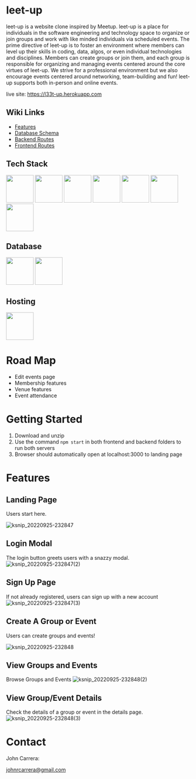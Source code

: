 # leet-up

leet-up is a website clone inspired by Meetup. leet-up is a place for individuals in the software engineering and technology space to organize or join groups and work with like minded individuals via scheduled events. The prime directive of leet-up is to foster an environment where members can level up their skills in coding, data, algos, or even individual technologies and disciplines. Members can create groups or join them, and each group is responsible for organizing and managing events centered around the core virtues of leet-up. We strive for a professional environment but we also encourage events centered around networking, team-building and fun! leet-up supports both in-person and online events.  

live site: https://l33t-up.herokuapp.com


## Wiki Links

- [Features](https://github.com/JohnCarrera/solo-project-1/wiki/Features)
- [Database Schema](https://github.com/JohnCarrera/solo-project-1/wiki/Database-Schema)
- [Backend Routes](https://github.com/JohnCarrera/solo-project-1/blob/main/backend/readme.md)
- [Frontend Routes](https://www.youtube.com/watch?v=dQw4w9WgXcQ)


## Tech Stack

[<img src="https://user-images.githubusercontent.com/105324675/190725431-5033a82c-51ff-4a9a-b9ff-48ad606a2a5e.svg" width="75" height="75">](https://www.javascript.com/) [<img src="https://user-images.githubusercontent.com/105324675/190726531-63e5fa0c-5e9a-4e12-a4df-ac578bdfefb3.svg" width="75" height="75">](https://whatwg.org/) [<img src="https://user-images.githubusercontent.com/105324675/190727242-21af03e1-b793-4257-bdc5-14996fb8da63.svg" width="75" height="75">](https://www.css3.com/) [<img src="https://user-images.githubusercontent.com/105324675/190727472-da7d5a51-ef2e-4f71-b90c-333debd2d147.svg" width="75" height="75">](https://reactjs.org/) [<img src="https://user-images.githubusercontent.com/105324675/190727697-f61e28b7-1597-4be0-9dc4-dbc443790f86.svg" width="75" height="75">](https://redux.js.org/) [<img src="https://user-images.githubusercontent.com/105324675/190729715-5aeed1a2-0914-413e-ac4b-de23aa7ed802.svg" width="75" height="75">](https://nodejs.org/en) [<img src="https://user-images.githubusercontent.com/105324675/190729918-773ddf18-90d3-4d52-aa81-c02731d413bf.svg" width="75" height="75">](https://www.npmjs.com/)     


## Database
[<img src="https://user-images.githubusercontent.com/105324675/190727354-8f322958-5b34-4c96-b052-358d06d0d9ef.svg" width="75" height="75">](https://www.postgresql.org) [<img src="https://user-images.githubusercontent.com/105324675/190739700-864f937c-4e43-48ea-9216-00edb49d301d.svg" width="75" height="75">](https://sequelize.org/)


## Hosting
[<img src="https://user-images.githubusercontent.com/105324675/190728454-cada0d3c-3da2-4a21-a781-62d398a96538.svg" width="75" height="75">](https://www.heroku.com)






# Road Map

- Edit events page
- Membership features
- Venue features
- Event attendance




# Getting Started 
  
 1. Download and unzip 
 2. Use the command ```npm start``` in both frontend and backend folders to run both servers
 3. Browser should automatically open at localhost:3000 to landing page


# Features

## Landing Page

Users start here.

![ksnip_20220925-232847](https://user-images.githubusercontent.com/105324675/192190378-fe8f18e6-a98f-449d-8149-bd757bff7fcd.png)

## Login Modal

The login button greets users with a snazzy modal.
![ksnip_20220925-232847(2)](https://user-images.githubusercontent.com/105324675/192190412-f1cbc4f1-9fda-4dd4-830a-a91447370a60.png)


## Sign Up Page


If not already registered, users can sign up with a new account
![ksnip_20220925-232847(3)](https://user-images.githubusercontent.com/105324675/192190423-2b6a3efb-70e2-43b9-aa63-b67a9c31db33.png)


## Create A Group or Event


Users can create groups and events!

![ksnip_20220925-232848](https://user-images.githubusercontent.com/105324675/192190450-a548354f-652f-48aa-ba11-2889baeea1ba.png)


## View Groups and Events


Browse Groups and Events
![ksnip_20220925-232848(2)](https://user-images.githubusercontent.com/105324675/192190490-d1eb792d-66c9-4c17-9c53-3f44ea40c638.png)


 
## View Group/Event Details

Check the details of a group or event in the details page.
![ksnip_20220925-232848(3)](https://user-images.githubusercontent.com/105324675/192190511-c3e891ac-0093-4933-bcf1-728b6266b75a.png)


# Contact 

John Carrera: 

johnrcarrera@gmail.com
